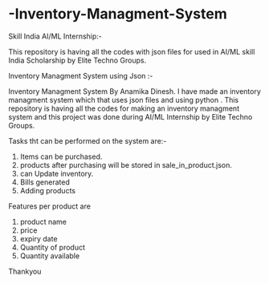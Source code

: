 # -Inventory-Managment-System
Skill India AI/ML Internship:-

 This repository is having all the codes with json files for used in AI/ML skill India Scholarship by Elite Techno Groups. 

Inventory Managment System using Json  :-

 Inventory Managment System  By Anamika Dinesh. I have made an inventory managment system which  that uses json files and using python .
 This repository is having all the codes for making an inventory managment system and this project was done during AI/ML Internship by Elite Techno Groups. 
 

Tasks  tht can be performed on the system are:-

1) Items can be purchased.
2)  products after purchasing will be stored in sale_in_product.json.
3)  can Update inventory.
4) Bills generated 
5)  Adding products  


Features per product are 
 
 1) product name 
 2)  price 
 3) expiry date 
 4) Quantity of product 
 5) Quantity available  
 
 
 Thankyou
